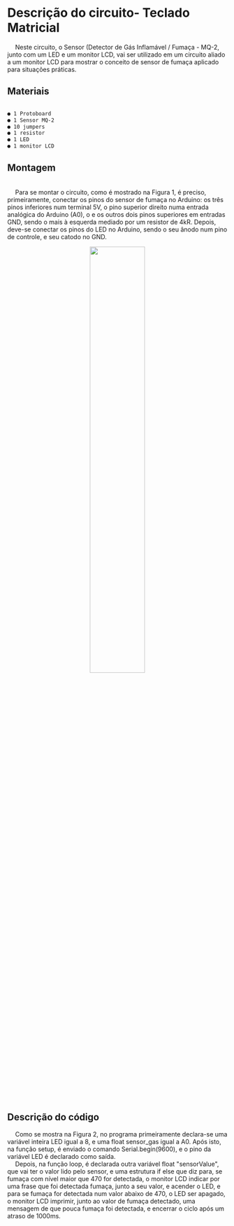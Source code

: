 # Descrição do circuito- Teclado Matricial

&emsp; Neste circuito, o Sensor (Detector de Gás Inflamável / Fumaça - MQ-2, junto com um LED e um monitor LCD, vai ser utilizado em um circuito aliado a um monitor LCD para mostrar o conceito de sensor de fumaça aplicado para situações práticas.


## Materiais
```sh

● 1 Protoboard
● 1 Sensor MQ-2
● 10 jumpers
● 1 resistor
● 1 LED
● 1 monitor LCD

```
## Montagem
</br>&emsp; Para se montar o circuito, como é mostrado na Figura 1, é preciso, primeiramente, conectar os pinos do sensor de fumaça no Arduino: os três pinos inferiores num terminal 5V, o pino superior direito numa entrada analógica do Arduino (A0), o e os outros dois pinos superiores em entradas GND, sendo o mais à esquerda mediado por um resistor de 4kR. Depois, deve-se conectar os pinos do LED no Arduino, sendo o seu ânodo num pino de controle, e seu catodo no GND.



<div align="center">
<img src="https://user-images.githubusercontent.com/72284498/194450783-a99427fa-4c99-4866-9119-d89a8b1d4a36.png" width=50%>
</div>

## Descrição do código
&emsp; Como se mostra na Figura 2, no programa primeiramente declara-se uma variável inteira LED igual a 8, e uma float sensor_gas igual a A0. Após isto, na função setup, é enviado o comando Serial.begin(9600), e o pino da variável LED é declarado como saída.
</br>&emsp;  Depois, na função loop, é declarada outra variável float "sensorValue", que vai ter o valor lido pelo sensor, e uma estrutura if else que diz para, se fumaça com nível maior que 470 for detectada, o monitor LCD indicar por uma frase que foi detectada fumaça, junto a seu valor, e acender o LED, e para se fumaça for detectada num valor abaixo de 470, o LED ser apagado, o monitor LCD imprimir, junto ao valor de fumaça detectado, uma mensagem de que pouca fumaça foi detectada, e encerrar o ciclo após um atraso de 1000ms.


